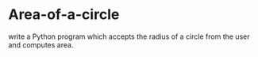 # Area-of-a-circle
 write a Python program which accepts the radius of a circle from the user and computes area.
